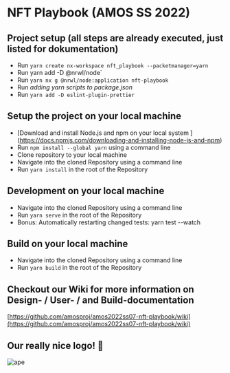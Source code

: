 # NFT Playbook (AMOS SS 2022)

## Project setup (all steps are already executed, just listed for dokumentation)

- Run `yarn create nx-workspace nft_playbook --packetmanager=yarn`
- Run yarn add -D @nrwl/node`
- Run `yarn nx g @nrwl/node:application nft-playbook`
- Run _adding yarn scripts to package.json_
- Run `yarn add -D eslint-plugin-prettier`

## Setup the project on your local machine

- [Download and install Node.js and npm on your local system ] (https://docs.npmjs.com/downloading-and-installing-node-js-and-npm)
- Run `npm install --global yarn` using a command line
- Clone repository to your local machine
- Navigate into the cloned Repository using a command line
- Run `yarn install` in the root of the Repository

## Development on your local machine

- Navigate into the cloned Repository using a command line
- Run `yarn serve` in the root of the Repository
- Bonus: Automatically restarting changed tests: yarn test --watch

## Build on your local machine

- Navigate into the cloned Repository using a command line
- Run `yarn build` in the root of the Repository

## Checkout our Wiki for more information on Design- / User- / and Build-documentation

[https://github.com/amosproj/amos2022ss07-nft-playbook/wiki](https://github.com/amosproj/amos2022ss07-nft-playbook/wiki)

## Our really nice logo! 🚀

![ape](https://user-images.githubusercontent.com/92869397/166645877-e8570f35-82fd-41cb-a702-3b5d1a3068a0.JPG)
